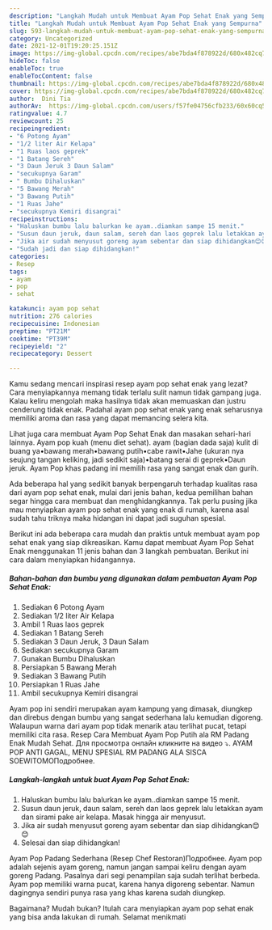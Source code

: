 ```yaml
---
description: "Langkah Mudah untuk Membuat Ayam Pop Sehat Enak yang Sempurna"
title: "Langkah Mudah untuk Membuat Ayam Pop Sehat Enak yang Sempurna"
slug: 593-langkah-mudah-untuk-membuat-ayam-pop-sehat-enak-yang-sempurna
category: Uncategorized
date: 2021-12-01T19:20:25.151Z
image: https://img-global.cpcdn.com/recipes/abe7bda4f878922d/680x482cq70/ayam-pop-sehat-enak-foto-resep-utama.jpg
hideToc: false
enableToc: true
enableTocContent: false
thumbnail: https://img-global.cpcdn.com/recipes/abe7bda4f878922d/680x482cq70/ayam-pop-sehat-enak-foto-resep-utama.jpg
cover: https://img-global.cpcdn.com/recipes/abe7bda4f878922d/680x482cq70/ayam-pop-sehat-enak-foto-resep-utama.jpg
author:  Dini Tia
authorAv:  https://img-global.cpcdn.com/users/f57fe04756cfb233/60x60cq50/avatar.jpg
ratingvalue: 4.7
reviewcount: 25
recipeingredient:
- "6 Potong Ayam"
- "1/2 liter Air Kelapa"
- "1 Ruas laos geprek"
- "1 Batang Sereh"
- "3 Daun Jeruk 3 Daun Salam"
- "secukupnya Garam"
- " Bumbu Dihaluskan"
- "5 Bawang Merah"
- "3 Bawang Putih"
- "1 Ruas Jahe"
- "secukupnya Kemiri disangrai"
recipeinstructions:
- "Haluskan bumbu lalu balurkan ke ayam..diamkan sampe 15 menit."
- "Susun daun jeruk, daun salam, sereh dan laos geprek lalu letakkan ayam dan sirami pake air kelapa. Masak hingga air menyusut."
- "Jika air sudah menyusut goreng ayam sebentar dan siap dihidangkan😊😊"
- "Sudah jadi dan siap dihidangkan!"
categories:
- Resep
tags:
- ayam
- pop
- sehat

katakunci: ayam pop sehat 
nutrition: 276 calories
recipecuisine: Indonesian
preptime: "PT21M"
cooktime: "PT39M"
recipeyield: "2"
recipecategory: Dessert

---
```



Kamu sedang mencari inspirasi resep ayam pop sehat enak yang lezat? Cara menyiapkannya memang tidak terlalu sulit namun tidak gampang juga. Kalau keliru mengolah maka hasilnya tidak akan memuaskan dan justru cenderung tidak enak. Padahal ayam pop sehat enak yang enak seharusnya memiliki aroma dan rasa yang dapat memancing selera kita.


Lihat juga cara membuat Ayam Pop Sehat Enak dan masakan sehari-hari lainnya. Ayam pop kuah (menu diet sehat). ayam (bagian dada saja) kulit di buang ya•bawang merah•bawang putih•cabe rawit•Jahe (ukuran nya seujung tangan keliking, jadi sedikit saja)•batang serai di geprek•Daun jeruk. Ayam Pop khas padang ini memilih rasa yang sangat enak dan gurih.

Ada beberapa hal yang sedikit banyak berpengaruh terhadap kualitas rasa dari ayam pop sehat enak, mulai dari jenis bahan, kedua pemilihan bahan segar hingga cara membuat dan menghidangkannya. Tak perlu pusing jika mau menyiapkan ayam pop sehat enak yang enak di rumah, karena asal sudah tahu triknya maka hidangan ini dapat jadi suguhan spesial.


Berikut ini ada beberapa cara mudah dan praktis untuk membuat ayam pop sehat enak yang siap dikreasikan. Kamu dapat membuat Ayam Pop Sehat Enak menggunakan 11 jenis bahan dan 3 langkah pembuatan. Berikut ini cara dalam menyiapkan hidangannya.

<!--inarticleads1-->

##### Bahan-bahan dan bumbu yang digunakan dalam pembuatan Ayam Pop Sehat Enak:

1. Sediakan 6 Potong Ayam
1. Sediakan 1/2 liter Air Kelapa
1. Ambil 1 Ruas laos geprek
1. Sediakan 1 Batang Sereh
1. Sediakan 3 Daun Jeruk, 3 Daun Salam
1. Sediakan secukupnya Garam
1. Gunakan  Bumbu Dihaluskan
1. Persiapkan 5 Bawang Merah
1. Sediakan 3 Bawang Putih
1. Persiapkan 1 Ruas Jahe
1. Ambil secukupnya Kemiri disangrai


Ayam pop ini sendiri merupakan ayam kampung yang dimasak, diungkep dan direbus dengan bumbu yang sangat sederhana lalu kemudian digoreng. Walaupun warna dari ayam pop tidak menarik atau terlihat pucat, tetapi memiliki cita rasa. Resep Cara Membuat Ayam Pop Putih ala RM Padang Enak Mudah Sehat. Для просмотра онлайн кликните на видео ⤵. AYAM POP ANTI GAGAL, MENU SPESIAL RM PADANG ALA SISCA SOEWITOMOПодробнее. 

<!--inarticleads2-->

##### Langkah-langkah untuk buat Ayam Pop Sehat Enak:

1. Haluskan bumbu lalu balurkan ke ayam..diamkan sampe 15 menit.
1. Susun daun jeruk, daun salam, sereh dan laos geprek lalu letakkan ayam dan sirami pake air kelapa. Masak hingga air menyusut.
1. Jika air sudah menyusut goreng ayam sebentar dan siap dihidangkan😊😊
1. Selesai dan siap dihidangkan!

Ayam Pop Padang Sederhana (Resep Chef Restoran)Подробнее. Ayam pop adalah sejenis ayam goreng, namun jangan sampai keliru dengan ayam goreng Padang. Pasalnya dari segi penampilan saja sudah terlihat berbeda. Ayam pop memiliki warna pucat, karena hanya digoreng sebentar. Namun dagingnya sendiri punya rasa yang khas karena sudah diungkep. 

Bagaimana? Mudah bukan? Itulah cara menyiapkan ayam pop sehat enak yang bisa anda lakukan di rumah. Selamat menikmati
